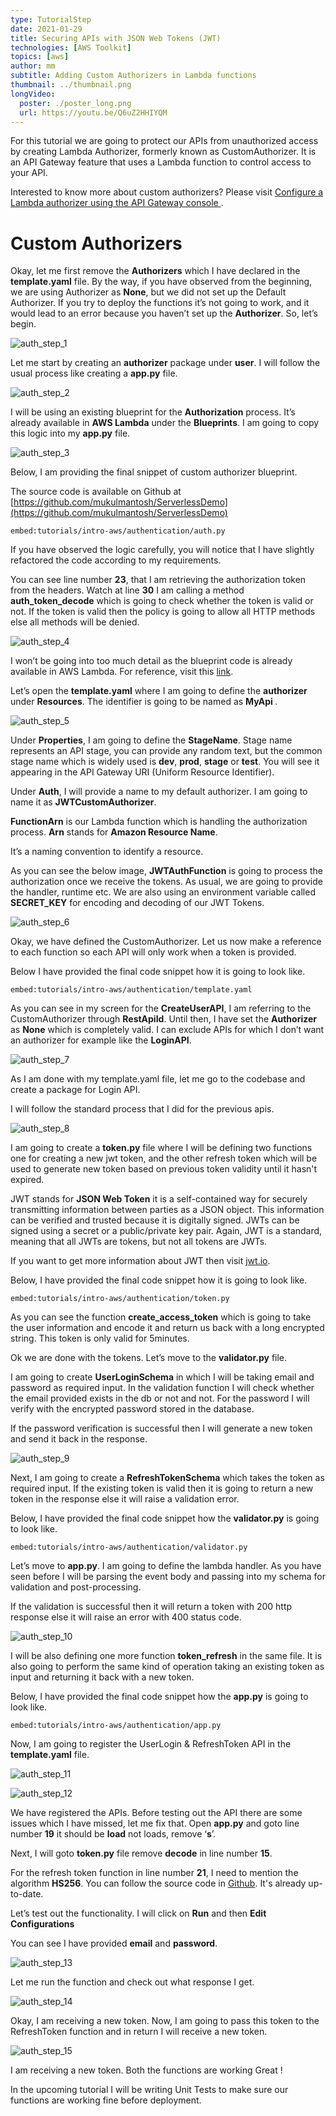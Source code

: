 ```yaml
---
type: TutorialStep
date: 2021-01-29
title: Securing APIs with JSON Web Tokens (JWT)
technologies: [AWS Toolkit]
topics: [aws]
author: mm
subtitle: Adding Custom Authorizers in Lambda functions
thumbnail: ../thumbnail.png
longVideo:
  poster: ./poster_long.png
  url: https://youtu.be/Q6uZ2HHIYQM
---
```


For this tutorial we are going to protect our APIs from unauthorized access by 
creating Lambda Authorizer, formerly known as CustomAuthorizer. 
It is an API Gateway feature that uses a Lambda function to control access
to your API.


Interested to know more about custom authorizers? Please visit [Configure a Lambda authorizer using the API Gateway console
](https://docs.aws.amazon.com/apigateway/latest/developerguide/configure-api-gateway-lambda-authorization-with-console.html). 

# Custom Authorizers

Okay, let me first remove the <strong>Authorizers</strong> which I have declared 
in the <strong>template.yaml</strong> file. By the way, if you have observed from
the beginning, we are using Authorizer as <strong>None</strong>, but we did not set up
the Default Authorizer. If you try to deploy the functions it’s not going to work,
and it would lead to an error because you haven’t set up the <strong>Authorizer</strong>. So, let’s begin.

![auth_step_1](./steps/step1.png)

Let me start by creating an <strong>authorizer</strong> package under <strong>user</strong>. I 
will follow the usual process like creating a <strong>app.py</strong> file.

![auth_step_2](./steps/step2.png)

I will be using an existing blueprint for the <strong>Authorization</strong> process.
It’s already available in <strong>AWS Lambda</strong> under the <strong>Blueprints</strong>. I
am going to copy this logic into my <strong>app.py</strong> file.

![auth_step_3](./steps/step3.png)

Below, I am providing the final snippet of custom authorizer blueprint. 

The source code is available on Github at [https://github.com/mukulmantosh/ServerlessDemo](https://github.com/mukulmantosh/ServerlessDemo)

`embed:tutorials/intro-aws/authentication/auth.py`

If you have observed the logic carefully, you will notice that I have slightly refactored the code according to my requirements.


You can see line number <strong>23</strong>, that I am retrieving the authorization
token from the headers. Watch at  line <strong>30</strong> I am calling a method <strong>auth_token_decode</strong>
which is going to check whether the token is valid or not. If the token is 
valid then the policy is going to allow all HTTP methods else all methods will 
be denied.

![auth_step_4](./steps/step4.png)

I won’t be going into too much detail as the blueprint code is already available in AWS Lambda. For reference, visit this [link](https://github.com/awslabs/aws-apigateway-lambda-authorizer-blueprints).

Let’s open the <strong>template.yaml</strong> where I am going to define the <strong>authorizer</strong> under <strong>Resources</strong>. 
The identifier is going to be named as <strong>MyApi </strong>.


![auth_step_5](./steps/step5.png)


Under <strong>Properties</strong>, I am going to define the <strong>StageName</strong>. Stage name 
represents an API stage, you can provide any random text, but the common stage name 
which is widely used is <strong>dev</strong>, <strong>prod</strong>, <strong>stage</strong> or <strong>test</strong>. 
You will see it appearing in the API Gateway URI (Uniform Resource Identifier).

Under <strong>Auth</strong>, I will provide a name to my default authorizer. 
I am going to name it as <strong>JWTCustomAuthorizer</strong>.

<strong>FunctionArn</strong> is our Lambda function which is handling the
authorization process. <strong>Arn</strong> stands 
for <strong>Amazon Resource Name</strong>. 


It’s a naming convention to identify a resource.


As you can see the below image, <strong>JWTAuthFunction</strong> is going to process
the authorization once we receive the tokens.  As usual, we are going to provide the
handler, runtime etc. We are also using an environment variable 
called <strong>SECRET_KEY</strong> for encoding and decoding of our JWT Tokens. 

![auth_step_6](./steps/step6.png)

Okay, we have defined the CustomAuthorizer. Let us now make a reference to each
function so each API will only work when a token is provided.

Below I have provided the final code snippet how it is going to look like.

`embed:tutorials/intro-aws/authentication/template.yaml`


As you can see in my screen for the <strong>CreateUserAPI</strong>, I am referring to
the CustomAuthorizer through <strong>RestApiId</strong>. Until then, I have 
set the <strong>Authorizer</strong> as <strong>None</strong> which is completely
valid. I can exclude APIs for which I don’t want an authorizer for example
like the <strong>LoginAPI</strong>.

![auth_step_7](./steps/step7.png)


As I am done with my template.yaml file, let me go to the codebase
and create a package for Login API. 

I will follow the standard process that I did for the previous apis. 

![auth_step_8](./steps/step8.png)


I am going to create a <strong>token.py</strong> file where I will be defining two
functions one for creating a new jwt token, and the other refresh token 
which will be used to generate new token based on previous token validity
until it hasn't expired.

JWT stands for <strong>JSON Web Token</strong> it is a self-contained way for
securely transmitting information between parties as a JSON object. This information
can be verified and trusted because it is digitally signed. JWTs can be signed using
a secret or a public/private key pair. Again, JWT is a standard, meaning that all
JWTs are tokens, but not all tokens are JWTs.

If you want to get more information about JWT then visit [jwt.io](https://jwt.io/).

Below, I have provided the final code snippet how it is going to look like.

`embed:tutorials/intro-aws/authentication/token.py`

As you can see the function <strong>create_access_token</strong> which is going to take
the user information and encode it and return us back with a long 
encrypted string. This token is only valid for 5minutes.

Ok we are done with the tokens. Let’s move to the <strong>validator.py</strong> file.

I am going to create <strong>UserLoginSchema</strong> in which I will be taking
email and password as required input. In the validation function I will check whether
the email provided exists in the db or not and not. For the password I will verify
with the encrypted password stored in the database.

If the password verification is successful then I will generate a new token
and send it back in the response.

![auth_step_9](./steps/step9.png)

Next, I am going to create a <strong>RefreshTokenSchema</strong> which takes the 
token as required input. If the existing token is valid then it is going 
to return a new token in the response else it will raise a validation error.

Below, I have provided the final code snippet how the <strong>validator.py</strong> is going to look like.

`embed:tutorials/intro-aws/authentication/validator.py`


Let’s move to <strong>app.py</strong>. I am going to define the lambda handler.
As you have seen before I will be parsing the event body and passing into my 
schema for validation and post-processing. 

If the validation is successful then it will return a token with 
200 http response else it will raise an error with 400 status code.

![auth_step_10](./steps/step10.png)

I will be also defining one more function <strong>token_refresh</strong> in the same file. 
It is also going to perform the same kind of operation taking an existing token as
input and returning it back with a new token.

Below, I have provided the final code snippet how the <strong>app.py</strong> is going to look like.

`embed:tutorials/intro-aws/authentication/app.py`

Now, I am going to register the UserLogin & RefreshToken API in 
the <strong>template.yaml</strong> file.

![auth_step_11](./steps/step11.png)

![auth_step_12](./steps/step12.png)


We have registered the APIs. Before testing out the API there are some
issues which I have missed, let me fix that. Open <strong>app.py</strong> and
goto line number <strong>19</strong> it should be <strong>load</strong> not loads, remove ‘<strong>s</strong>’.

Next, I will goto <strong>token.py</strong> file remove <strong>decode</strong> in line number <strong>15</strong>. 

For the refresh token function in line number <strong>21</strong>, I need to 
mention the algorithm <strong>HS256</strong>. You can follow the source code in [Github](https://github.com/mukulmantosh/ServerlessDemo).
It's already up-to-date.


Let’s test out the functionality. I will click on <strong>Run</strong> and then <strong>Edit Configurations</strong>

You can see I have provided <strong>email</strong> and <strong>password</strong>. 

![auth_step_13](./steps/step13.png)

Let me run the function and check out what response I get.

![auth_step_14](./steps/step14.png)

Okay, I am receiving a new token. Now, I am going to pass this token to the RefreshToken function and in return I will receive a new token.

![auth_step_15](./steps/step15.png)


I am receiving a new token. Both the functions are working Great !

In the upcoming tutorial I will be writing Unit Tests to make sure our functions are working fine before deployment.
